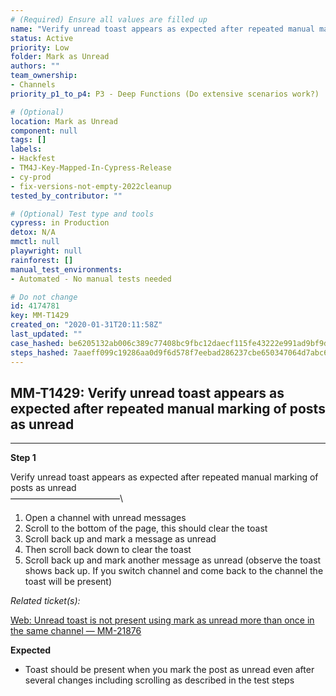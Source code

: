 ```yaml
---
# (Required) Ensure all values are filled up
name: "Verify unread toast appears as expected after repeated manual marking of posts as unread"
status: Active
priority: Low
folder: Mark as Unread
authors: ""
team_ownership:
- Channels
priority_p1_to_p4: P3 - Deep Functions (Do extensive scenarios work?)

# (Optional)
location: Mark as Unread
component: null
tags: []
labels:
- Hackfest
- TM4J-Key-Mapped-In-Cypress-Release
- cy-prod
- fix-versions-not-empty-2022cleanup
tested_by_contributor: ""

# (Optional) Test type and tools
cypress: in Production
detox: N/A
mmctl: null
playwright: null
rainforest: []
manual_test_environments:
- Automated - No manual tests needed

# Do not change
id: 4174781
key: MM-T1429
created_on: "2020-01-31T20:11:58Z"
last_updated: ""
case_hashed: be6205132ab006c389c77408bc9fbc12daecf115fe43222e991ad9bf9dd67d03a2e1d930ced5de218934ef7553fdde7b
steps_hashed: 7aaeff099c19286aa0d9f6d578f7eebad286237cbe650347064d7abc67a22e07be6d5766281d0e258f087dc5ea8cc457
---
```


<!-- (Auto-generated) Based on frontmatter's "key" and "name" -->

## MM-T1429: Verify unread toast appears as expected after repeated manual marking of posts as unread

---

**Step 1**

Verify unread toast appears as expected after repeated manual marking of posts as unread\
–––––––––––––––––––––––––\\

1. Open a channel with unread messages
2. Scroll to the bottom of the page, this should clear the toast
3. Scroll back up and mark a message as unread
4. Then scroll back down to clear the toast
5. Scroll back up and mark another message as unread (observe the toast shows back up. If you switch channel and come back to the channel the toast will be present)

_Related ticket(s):_

[Web: Unread toast is not present using mark as unread more than once in the same channel — MM-21876](https://mattermost.atlassian.net/browse/MM-21876)

**Expected**

- Toast should be present when you mark the post as unread even after several changes including scrolling as described in the test steps
